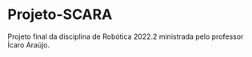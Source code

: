 # Projeto-SCARA
Projeto final da disciplina de Robótica 2022.2 ministrada pelo professor Ícaro Araújo.
